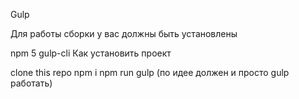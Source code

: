 Gulp

Для работы сборки у вас должны быть установлены

npm 5
gulp-cli
Как установить проект

clone this repo
npm i
npm run gulp (по идее должен и просто gulp работать)

